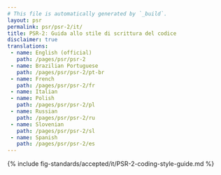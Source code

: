 ```yaml
---
# This file is automatically generated by `_build`.
layout: psr
permalink: psr/psr-2/it/
title: PSR-2: Guida allo stile di scrittura del codice
disclaimer: true
translations:
 - name: English (official)
   path: /pages/psr/psr-2
 - name: Brazilian Portuguese
   path: /pages/psr/psr-2/pt-br
 - name: French
   path: /pages/psr/psr-2/fr
 - name: Italian
 - name: Polish
   path: /pages/psr/psr-2/pl
 - name: Russian
   path: /pages/psr/psr-2/ru
 - name: Slovenian
   path: /pages/psr/psr-2/sl
 - name: Spanish
   path: /pages/psr/psr-2/es
---
```


{% include fig-standards/accepted/it/PSR-2-coding-style-guide.md %}